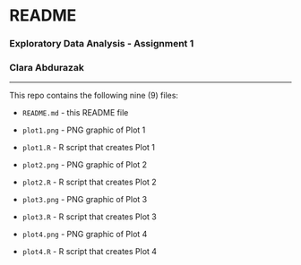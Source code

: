 # README

### Exploratory Data Analysis - Assignment 1
### Clara Abdurazak

-----

This repo contains the following nine (9) files:

- `README.md` - this README file

- `plot1.png` - PNG graphic of Plot 1

- `plot1.R` - R script that creates Plot 1

- `plot2.png` - PNG graphic of Plot 2

- `plot2.R` - R script that creates Plot 2

- `plot3.png` - PNG graphic of Plot 3

- `plot3.R` - R script that creates Plot 3

- `plot4.png` - PNG graphic of Plot 4

- `plot4.R` - R script that creates Plot 4
